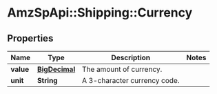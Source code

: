 # AmzSpApi::Shipping::Currency

## Properties
Name | Type | Description | Notes
------------ | ------------- | ------------- | -------------
**value** | [**BigDecimal**](BigDecimal.md) | The amount of currency. | 
**unit** | **String** | A 3-character currency code. | 

